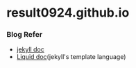 # result0924.github.io
### Blog Refer
- [jekyll doc](https://jekyllrb.com/docs/)
- [Liquid doc](https://shopify.github.io/liquid/basics/introduction/)(jekyll's template language)
